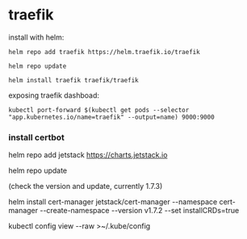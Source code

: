 # traefik

install with helm:

`helm repo add traefik https://helm.traefik.io/traefik`

`helm repo update`

`helm install traefik traefik/traefik`

exposing traefik dashboad:

`kubectl port-forward $(kubectl get pods --selector "app.kubernetes.io/name=traefik" --output=name) 9000:9000`

### install certbot

helm repo add jetstack https://charts.jetstack.io

helm repo update

(check the version and update, currently 1.7.3)

helm install cert-manager jetstack/cert-manager --namespace cert-manager --create-namespace --version v1.7.2 --set installCRDs=true

kubectl config view --raw >~/.kube/config